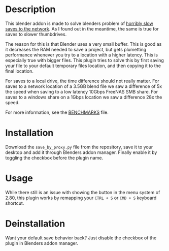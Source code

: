 # Description

This blender addon is made to solve blenders problem of [horribly slow saves to the network](https://blender.stackexchange.com/questions/149926/saving-blend-files-straight-to-server-nets-0-5-speed-of-a-windows-file-copy-ho).
As I found out in the meantime, the same is true for saves to slower thumbdrives.

The reason for this is that Blender uses a very small buffer. This is good as it decreases the RAM needed to save a project, but gets plumetting performance whenever you try to a location with a higher latency.
This is especially true with bigger files. This plugin tries to solve this by first saving your file to your default temporary files location, and then copying it to the final location.

For saves to a local drive, the time difference should not really matter. 
For saves to a network location of a 3.5GB blend file we saw a difference of 5x the speed when saving to a low latency 10Gbps FreeNAS SMB share.
For saves to a windows share on a 1Gbps location we saw a difference 28x the speed.

For more information, see the [BENCHMARKS](BENCHMARKS.md) file.

# Installation

Download the `save_by_proxy.py` file from the repository, save it to your desktop and add it through Blenders addon manager.
Finally enable it by toggling the checkbox before the plugin name.

# Usage

While there still is an issue with showing the button in the menu system of 2.80, this plugin works by remapping your `CTRL + S` or `CMD + S` keyboard shortcut.

# Deinstallation

Want your default save behavior back? Just disable the checkbox of the plugin in Blenders addon manager.
